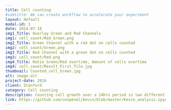 ```yaml
---
title: Cell counting
#subtitle: We can create workflow to accelerate your experiment
layout: default
modal-id: 1
date: 2014-07-18
img1_Title: Overlay Green and Red Channels
img1: cell_count/Red_Green.png
img2_Title: Green Channel with a red dot on cells counted
img2: cell_count/Green.png
img3_Title: Red Channel with a green dot on cells counted
img3: cell_count/Red.png
img4_Title: Ratio Green/Red overtime, Amount of cells overtime
img4: cell_count/Result_First_Tile.jpg
thumbnail: Counted_cell_Green.jpg
alt: image-alt
project-date: 2016
client: Stanford
category: Cell counting
description: Counting cell growth over a 24hrs period in two different channels
link: https://github.com/cespenel/kevin/blob/master/Kevin_analysis.ipynb
---
```


